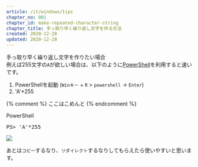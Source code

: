 ```yaml
---
article: /it/windows/tips
chapter_no: 001
chapter_id: make-repeated-character-string
chapter_title: 手っ取り早く繰り返し文字を作る方法
created: 2020-12-28
updated: 2020-12-28
---
```

手っ取り早く繰り返し文字を作りたい場合  
例えば255文字の`A`が欲しい場合は、以下のように[PowerShell](/it/powershell/)を利用すると速いです。

1. PowerShellを起動 (`Winキー` + `R` > `powershell` → `Enter`)
1. 'A'*255

{% comment %} ここはこめんと {% endcomment %}

<div class="code-box">
<div class="title">PowerShell</div>
<pre>
PS&gt; 'A'*255
</pre>
</div>

![](https://cdn-ak.f.st-hatena.com/images/fotolife/f/fumokmm/20201222/20201222115125.png)

あとは`コピー`するなり、`リダイレクト`するなりしてもらえたら使いやすいと思います。